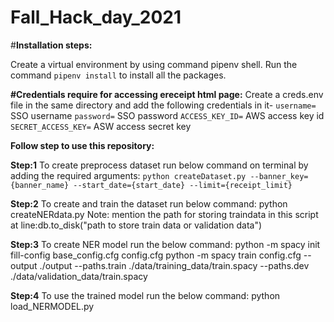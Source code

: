 # Fall_Hack_day_2021
 
 #**Installation steps:**
 
 Create a virtual environment by using command pipenv shell.
 Run the command `pipenv install` to install all the packages.
 
 **#Credentials require for accessing ereceipt html page:**
Create a creds.env file in the same directory and add the following credentials in it-
`username=` SSO username
`password=` SSO password
`ACCESS_KEY_ID=` AWS access key id
`SECRET_ACCESS_KEY=` ASW access secret key

**Follow step to use this repository:**

**Step:1** To create preprocess dataset run below command on terminal by adding the required arguments:
`python createDataset.py --banner_key={banner_name} --start_date={start_date} --limit={receipt_limit}`

**Step:2** To create and train the dataset run below command:
 python createNERdata.py 
 Note: mention the path for storing traindata in this script at line:db.to_disk("path to store train data or validation data")
 
 **Step:3** To create NER model run the below command:
 python -m spacy init fill-config base_config.cfg config.cfg
 python -m spacy train config.cfg --output ./output --paths.train ./data/training_data/train.spacy --paths.dev ./data/validation_data/train.spacy
 
 **Step:4** To use the trained model run the below command:
 python load_NERMODEL.py 
 
